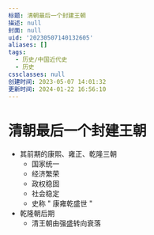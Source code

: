 ```yaml
---
标题: 清朝最后一个封建王朝
描述: null
封面: null
uid: '20230507140132605'
aliases: []
tags:
  - 历史/中国近代史
  - 历史
cssclasses: null
创建时间: 2023-05-07 14:01:32
更新时间: 2024-01-22 16:56:10
---
```


# 清朝最后一个封建王朝

- 其前期的康熙、雍正、乾隆三朝
  - 国家统一
  - 经济繁荣
  - 政权稳固
  - 社会稳定
  - 史称 " 康雍乾盛世 "
- 乾隆朝后期
  - 清王朝由强盛转向衰落
